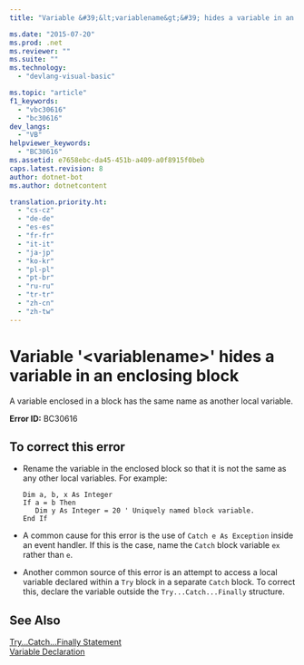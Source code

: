 ```yaml
---
title: "Variable &#39;&lt;variablename&gt;&#39; hides a variable in an enclosing block | Microsoft Docs"

ms.date: "2015-07-20"
ms.prod: .net
ms.reviewer: ""
ms.suite: ""
ms.technology: 
  - "devlang-visual-basic"

ms.topic: "article"
f1_keywords: 
  - "vbc30616"
  - "bc30616"
dev_langs: 
  - "VB"
helpviewer_keywords: 
  - "BC30616"
ms.assetid: e7658ebc-da45-451b-a409-a0f8915f0beb
caps.latest.revision: 8
author: dotnet-bot
ms.author: dotnetcontent

translation.priority.ht: 
  - "cs-cz"
  - "de-de"
  - "es-es"
  - "fr-fr"
  - "it-it"
  - "ja-jp"
  - "ko-kr"
  - "pl-pl"
  - "pt-br"
  - "ru-ru"
  - "tr-tr"
  - "zh-cn"
  - "zh-tw"
---
```

# Variable &#39;&lt;variablename&gt;&#39; hides a variable in an enclosing block
A variable enclosed in a block has the same name as another local variable.  
  
 **Error ID:** BC30616  
  
## To correct this error  
  
-   Rename the variable in the enclosed block so that it is not the same as any other local variables. For example:  
  
    ```  
    Dim a, b, x As Integer  
    If a = b Then  
       Dim y As Integer = 20 ' Uniquely named block variable.  
    End If  
    ```  
  
-   A common cause for this error is the use of `Catch e As Exception` inside an event handler. If this is the case, name the `Catch` block variable `ex` rather than `e`.  
  
-   Another common source of this error is an attempt to access a local variable declared within a `Try` block in a separate `Catch` block. To correct this, declare the variable outside the `Try...Catch...Finally` structure.  
  
## See Also  
 [Try...Catch...Finally Statement](../../../visual-basic/language-reference/statements/try-catch-finally-statement.md)   
 [Variable Declaration](../../../visual-basic/programming-guide/language-features/variables/variable-declaration.md)